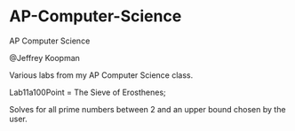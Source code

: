# AP-Computer-Science
AP Computer Science

@Jeffrey Koopman

Various labs from my AP Computer Science class.
 
Lab11a100Point = The Sieve of Erosthenes;

Solves for all prime numbers between 2 and an upper bound chosen by the user.
